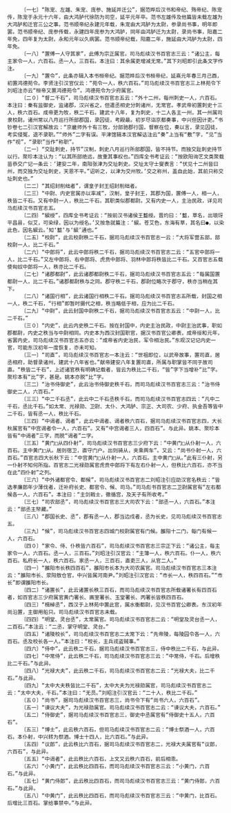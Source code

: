 <!-- { "loadSidebar": true } -->
      　　〔一七〕“陈宠、左雄、朱宠、庞参、施延并迁公”，据范晔后汉书和帝纪、殇帝纪、陈宠传，陈宠于永元十六年，由大鸿胪代徐防为司空，延平元年卒。范书左雄传及他篇皆未载左雄为大鸿胪和迁官三公之事。范书顺帝纪永建元年载，朱宠由大鸿胪为太尉，参录尚书事，明年即罢。范书顺帝纪、庞参传载，永建四年庞参为大鸿胪，同年由鸿胪迁为太尉，录尚书事，阳嘉二年免，四年复为太尉，永和元年以久病罢。范书顺帝纪载，阳嘉二年，施延由大鸿胪为太尉，四年免。
      　　〔一八〕“置傅一人守其家”，此傅为宗正属官。司马彪续汉书百官志三云：“诸公主，每主家令一人，六百石。丞一人，三百石。本注曰：其余属吏增减无常。”其下刘昭即引此条文字作注。
      　　〔一九〕“置令”，此条亦辑入本书桓帝纪。据范晔后汉书桓帝纪，延熹元年春三月己酉，初置鸿德苑令。李贤注引汉官仪云：“苑令一人，秩六百石。”司马彪续汉书百官志三上林苑令下刘昭注亦云“桓帝又置鸿德苑令”。鸿德苑令为少府属官。
      　　〔二０〕“督二千石”，司马彪续汉书百官志五云：“外十二州，每州刺史一人，六百石。本注曰：秦有监御史，监诸郡，汉兴省之，但遣丞相史分刺诸州，无常官。孝武帝初置刺史十三人，秩六百石。成帝更为牧，秩二千石。建武十八年，复为刺史，十二人各主一州，其一州属司隶校尉。诸州常以八月巡行所部郡国，录囚徒，考殿最。初岁尽诣京都奏事，中兴但因计吏。”书钞卷七二引汉官解故云：“京畿师外十有三牧，分部驰郡行国，督察在位，奏以言，录见囚徒，考实侵冤，退不录职。”“师外”二字有误。平津馆辑本汉官解诂注云“奏”上当有“敷”字，“见”当作“视”，“录职”当作“称职”。
      　　〔二一〕“交趾刺史，持节”汉制，刺史八月巡行所部郡国，皆不持节。而独交趾刺史持节以行。聚珍本注认为：“以其所部绝远，故重其事权也。”四库全书考证云：“按欧阳询艺文类聚载苗恭交广记一条云：‘建安二年，南阳张津为交址刺史。交址太守士燮表言：“伏见十二州皆曰州，而交独为交址刺史，天恩不平。”诏听之，以津为交州牧。’交之称州，盖自此始，其前只称交址刺史也。”
      　　〔二二〕“其绍封削绌者”，谓皇子封王绍封削绌者。
      　　〔二三〕“中尉、内史官属亦以率减”，汉制，皇子封王，其郡为国，置傅一人，相一人，秩皆二千石。又有中尉一人，秩比二千石，其职类似郡都尉。又有内史一人，主治民政，详见司马彪续汉书百官志五。
      　　〔二四〕“綟绶”，四库全书考证云：“按前汉书诸侯王盭绶。晋灼曰：‘盭，草名，出琅玡平昌县，似艾，可染绿，因以为绶名。’又按急就篇注：‘綟。苍艾色，东海有草，其名曰●，以染此色，因名綟云。’知‘盭’与‘綟’通也。”
      　　〔二五〕“校尉”，此云校尉秩二千石，据司马彪续汉书百官志一云：“大将军营五部，部校尉一人，比二千石。”
      　　〔二六〕“中郎将”，此云中郎将秩二千石，据司马彪续汉书百官志二云：“五官中郎将一人，比二千石。”又左中郎将、右中郎将、虎贲中郎将、羽林中郎将秩皆比二千石。又百官志五载使匈奴中郎将一人，秩亦比二千石。
      　　〔二七〕“诸郡都尉”，此云诸郡都尉秩二千石，据司马彪续汉书百官志五云：“每属国置都尉一人，比二千石。”诸郡都尉秩与之同。郡守秩二千石，郡尉位略次于郡守，秩亦当稍在其下。
      　　〔二八〕“诸国行相”，此云诸国行相秩二千石。据司马彪续汉书百官志五所载，封国之相一人，秩二千石，“行相”即暂时摄代之相，秩当略低于相，应为比二千石。
      　　〔二九〕“中尉”，此云封国中尉秩二千石，据司马彪续汉书百官志五云：“中尉一人，比二千石。”
      　　〔三０〕“内史”，此云内史秩二千石。按在封国中，内史主治民政，中尉主治武事，职如郡都尉，内史之秩当与中尉相同。内史本为西汉封国职官，据汉书百官公卿表，成帝绥和元年，省罢内史，司马彪续汉书百官志五亦云：“成帝省内史治民，军令相治民。”东观汉记记内史一官，可能东汉初年一度恢复，亦未可知。
      　　〔三一〕“司直”，司马彪续汉书百官志一本注云：“世祖即位，以武帝故事，置司直，居丞相府，助督录诸州，建武十八年省也。”献帝建安八年复置司直，所属与职掌皆不同于故司直。“秩皆二千石”，上述诸官秩有明确记载者，皆云为秩比二千石，“皆”字下当增补“比”字。聚珍本有“比”字，甚是。姚本亦脱“比”字。
      　　〔三二〕“治书侍御史”，此云治书侍御史秩千石，而司马彪续汉书百官志三云：“治书侍御史二人，六百石。”
      　　〔三三〕“中二千石丞”，此云中二千石丞秩千石，而司马彪续汉书百官志四云：“凡中二千石，丞比千石。”如太常、光禄勋、卫尉、太仆、大鸿胪、宗正、大司农、少府、执金吾等皆中二千石，皆有丞一人，秩比千石。
      　　〔三四〕“中谒者、谒者”，此云中谒者、谒者秩六百石，据司马彪续汉书百官志四，大长秋属官有“中宫谒者令一人，六百石”。又有“中宫谒者三人，四百石”。与此异。姚本、聚珍本皆有“中谒者”三字，而脱“谒者”二字。
      　　〔三五〕“黄门□从四仆射”，司马彪续汉书百官志三少府下云：“中黄门□从仆射一人，六百石。主中黄门□从。居则宿卫，直守门户。出则骑从，夹乘舆车”。又云：“尚书仆射一人，六百石。”百官志四大长秋下云：“中宫黄门□从仆射一人，六百石。主中黄门□从。”此有三仆射，另一仆射不知何所指。百官志二光禄勋属官虎贲中郎将下有左右仆射一人，但秩比六百石，亦不当在此“四仆射”之列。
      　　〔三六〕“中外诸都官令、都候”，司马彪续汉书百官志二刘昭注引应劭汉官名秩云：“皆选孝廉郎年少薄伐者，迁补府长史、都官令、候、司马。”司马彪书百官志二卫尉属官有“左右都候各一人，六百石”。本注曰：“主剑戟士，徼循宫，及天子有所收考。”
      　　〔三七〕“司农部丞”，司马彪续汉书百官志三大司农下云：“部丞一人，六百石。”本注云：“部丞主帑藏。”
      　　〔三八〕“郡国长史、丞”，郡有丞一人，郡当边戍者，丞为长史，见司马彪续汉书百官志五。
      　　〔三九〕“候”，司马彪续汉书百官志四城门校尉属官有门候。雒阳十二门，每门有候一人，六百石。
      　　〔四０〕“家令、侍、仆秩皆六百石”，司马彪续汉书百官志三宗正下云：“诸公主，每主家令一人，六百石。丞一人，三百石。”刘昭注引汉官云：“主簿一人，秩六百石。仆一人，秩六百石。私府长一人，秩六百石。家丞一人，三百石，直吏三人，从官二人。”
      　　〔四一〕“雒阳市长秩四百石”，雒阳市长本为大司农属官。司马彪续汉书百官志三本注云：“雒阳市长、荥阳敖仓官，中兴皆属河南尹。”刘昭注引汉官云：“市长一人，秩四百石。”“市长”即谓雒阳市长。
      　　〔四二〕“诸置长”，此云诸置长秩三百石，而司马彪续汉书百官志所载诸署长有四百石者，如百官志三少府属官黄门署长、画室署长、玉堂署长、丙署长皆秩四百石。
      　　〔四三〕“楫棹丞”，西汉于上林苑中置此官，属水衡都尉，见汉书百官公卿表。东汉初年尚沿置，主御用船只。司马彪续汉书百官志未载。
      　　〔四四〕“明堂、灵台丞”，太常属官。司马彪续汉书百官志二云：“明堂及灵台丞一人，二百石。”本注云：“二丞，掌守明堂、灵台。”
      　　〔四五〕“诸陵校长”，司马彪续汉书百官志二太常下云：“先帝陵，每陵园令各一人，六百石。丞及校长各一人。”本注曰：“校长，主兵戎盗贼事。”
      　　〔四六〕“侍中”，此云秩二千石，据司马彪续汉书百官志三，侍中秩比二千石，与此异。
      　　〔四七〕“中常侍”，此云秩二千石，司马彪续汉书百官志三云：“中常侍，千石。后增秩比二千石。”与此异。
      　　〔四八〕“光禄大夫”，此云秩二千石，司马彪续汉书百官志二云：“光禄大夫，比二千石。”与此异。
      　　〔四九〕“太中大夫秩皆比二千石”，太中大夫为光禄勋属官，司马彪续汉书百官志二云：“太中大夫，千石。”本注曰：“无员。”刘昭注引汉官云：“二十人，秩比二千石。”
      　　〔五０〕“尚书”，据司马彪续汉书百官志三，尚书令下有“尚书六人，六百石”。
      　　〔五一〕“谏议大夫”，为光禄勋属官。司马彪续汉书百官志二云：“谏议大夫，六百石。”
      　　〔五二〕“侍御史”，据司马彪续汉书百官志三，御史中丞属官有“侍御史十五人，六百石”。
      　　〔五三〕“博士”，此云秩六百石，但司马彪续汉书百官志二云：“博士祭酒一人，六百石。本仆射，中兴转为祭酒。博士十四人，比六百石。”与此异。
      　　〔五四〕“议郎”，此云秩比六百石，据司马彪续汉书百官志二，光禄大夫属官有“议郎，六百石”，与此异。
      　　〔五五〕“中谒者”，此云秩比六百石，上文又云秩六百石，前后相乖。
      　　〔五六〕“小黄门”，此云秩比四百石，而司马彪续汉书百官志三云：“小黄门，六百石。”与此异。
      　　〔五七〕“黄门侍郎”，此云秩比四百石，而司马彪续汉书百官志三云：“黄门侍郎，六百石。”与此异。
      　　〔五八〕“中黄门”，此云秩比四百石，而司马彪续汉书百官志三云：“中黄门，比百石。后增比三百石。掌给事禁中。”与此异。

